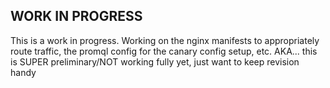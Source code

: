 ## WORK IN PROGRESS

This is a work in progress.  Working on the nginx manifests to appropriately route traffic, the promql config for the canary config setup, etc.  AKA... this is SUPER preliminary/NOT working fully yet, just want to keep revision handy 

